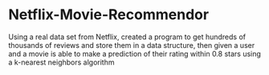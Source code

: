 # Netflix-Movie-Recommendor
Using a real data set from Netflix, created a program to get hundreds of thousands of reviews and store them in a data structure, then given a user and a movie is able to make a prediction of their rating within 0.8 stars using a k-nearest neighbors algorithm
